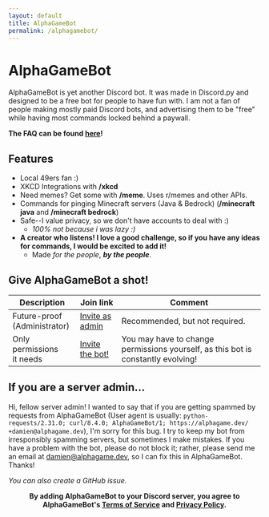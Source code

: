 ```yaml
---
layout: default
title: AlphaGameBot
permalink: /alphagamebot/
---
```

# AlphaGameBot
AlphaGameBot is yet another Discord bot.  It was made in Discord.py and designed to be a free bot for people to have fun with.  I am not a fan of people making mostly paid Discord bots, and advertising them to be "free" while having most commands locked behind a paywall.

**The FAQ can be found [here](/alphagamebot/faq)!**

## Features
* Local 49ers fan :)
* XKCD Integrations with **/xkcd**
* Need memes?  Get some with **/meme**.  Uses r/memes and other APIs.
* Commands for pinging Minecraft servers (Java & Bedrock) (**/minecraft java** and **/minecraft bedrock**)
* Safe--I value privacy, so we don't have accounts to deal with :)
    * *100% not because i was lazy :)*
* **A creator who listens!  I love a good challenge, so if you have any ideas for commands, I would be excited to add it!**
    * Made *for the people*, ***by the people***.

## Give AlphaGameBot a shot!

<!--
The AlphaGameBot *Terms of Service* can be found [here](/alphagamebot/terms)

The AlphaGameBot *Privacy Policy* can be found [here](/alphagamebot/privacy)
-->
| Description                  | Join link                                                                                      | Comment                                             |
|------------------------------ |-----------------------------------------------------------------------------------------------|-----------------------------------------------------|
| Future-proof<br>(Administrator)| [Invite as admin](https://discord.com/api/oauth2/authorize?client_id=946533554953809930&permissions=8&scope=bot) | Recommended, but not required.                       |
| Only permissions<br>it needs  | [Invite the bot!](https://discord.com/api/oauth2/authorize?client_id=946533554953809930&permissions=39859552415312&scope=bot) | You may have to change permissions yourself, as this bot is constantly evolving! |

## If you are a server admin...
Hi, fellow server admin!  I wanted to say that if you are getting spammed by requests from AlphaGameBot (User agent is usually: `python-requests/2.31.0; curl/8.4.0; AlphaGameBot/1; https://alphagame.dev/ +damien@alphagame.dev`), I'm sorry for this bug.  I try to keep my bot from irresponsibly spamming servers, but sometimes I make mistakes.  If you have a problem with the bot, please do not block it; rather, please send me an email at [damien@alphagame.dev](mailto:damien@alphagame.dev), so I can fix this in AlphaGameBot.  Thanks!

*You can also create a GitHub issue.*

<!-- Sorry, but I have to explicitly state this :/ -->
<p align="center">
   <b>
      By adding AlphaGameBot to your Discord server, you agree to AlphaGameBot's
      <a href="/alphagamebot/terms/">Terms of Service</a> and
      <a href="/alphagamebot/privacy">Privacy Policy</a>.
   </b>
</p>
